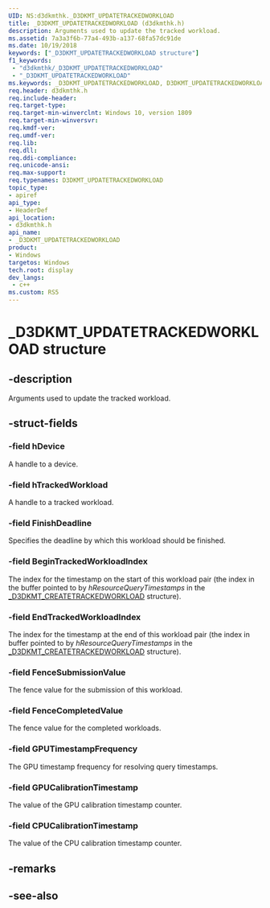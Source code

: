```yaml
---
UID: NS:d3dkmthk._D3DKMT_UPDATETRACKEDWORKLOAD
title: _D3DKMT_UPDATETRACKEDWORKLOAD (d3dkmthk.h)
description: Arguments used to update the tracked workload.
ms.assetid: 7a3a3f6b-77a4-493b-a137-68fa57dc91de
ms.date: 10/19/2018
keywords: ["_D3DKMT_UPDATETRACKEDWORKLOAD structure"]
f1_keywords:
 - "d3dkmthk/_D3DKMT_UPDATETRACKEDWORKLOAD"
 - "_D3DKMT_UPDATETRACKEDWORKLOAD"
ms.keywords: _D3DKMT_UPDATETRACKEDWORKLOAD, D3DKMT_UPDATETRACKEDWORKLOAD, 
req.header: d3dkmthk.h
req.include-header:
req.target-type:
req.target-min-winverclnt: Windows 10, version 1809
req.target-min-winversvr:
req.kmdf-ver:
req.umdf-ver:
req.lib:
req.dll:
req.ddi-compliance:
req.unicode-ansi:
req.max-support:
req.typenames: D3DKMT_UPDATETRACKEDWORKLOAD
topic_type: 
- apiref
api_type: 
- HeaderDef
api_location: 
- d3dkmthk.h
api_name: 
- _D3DKMT_UPDATETRACKEDWORKLOAD
product:
- Windows
targetos: Windows
tech.root: display
dev_langs:
 - c++
ms.custom: RS5
---
```


# _D3DKMT_UPDATETRACKEDWORKLOAD structure

## -description

Arguments used to update the tracked workload.

## -struct-fields

### -field hDevice

A handle to a device.

### -field hTrackedWorkload

A handle to a tracked workload.

### -field FinishDeadline

Specifies the deadline by which this workload should be finished.

### -field BeginTrackedWorkloadIndex

The index for the timestamp on the start of this workload pair (the index in the buffer pointed to by *hResourceQueryTimestamps* in the [_D3DKMT_CREATETRACKEDWORKLOAD](ns-d3dkmthk-_d3dkmt_createtrackedworkload.md) structure).

### -field EndTrackedWorkloadIndex

The index for the timestamp at the end of this workload pair (the index in buffer pointed to by *hResourceQueryTimestamps* in the [_D3DKMT_CREATETRACKEDWORKLOAD](ns-d3dkmthk-_d3dkmt_createtrackedworkload.md) structure).

### -field FenceSubmissionValue

The fence value for the submission of this workload.

### -field FenceCompletedValue

The fence value for the completed workloads.

### -field GPUTimestampFrequency

The GPU timestamp frequency for resolving query timestamps.

### -field GPUCalibrationTimestamp

The value of the GPU calibration timestamp counter.

### -field CPUCalibrationTimestamp
 
The value of the CPU calibration timestamp counter.

## -remarks

## -see-also

